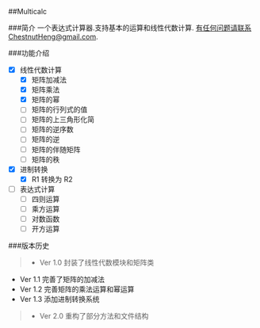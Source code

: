 ##Multicalc

###简介
一个表达式计算器.支持基本的运算和线性代数计算.
有任何问题请联系ChestnutHeng@gmail.com.

###功能介绍

- [x] 线性代数计算
  - [x] 矩阵加减法
  - [x] 矩阵乘法
  - [x] 矩阵的幂
  - [ ] 矩阵的行列式的值
  - [ ] 矩阵的上三角形化简
  - [ ] 矩阵的逆序数
  - [ ] 矩阵的逆
  - [ ] 矩阵的伴随矩阵
  - [ ] 矩阵的秩
- [x] 进制转换
  - [x] R1 转换为 R2
- [ ] 表达式计算
  - [ ] 四则运算
  - [ ] 乘方运算
  - [ ] 对数函数
  - [ ] 开方运算
  
###版本历史
> * Ver 1.0 封装了线性代数模块和矩阵类
* Ver 1.1 完善了矩阵的加减法
* Ver 1.2 完善矩阵的乘法运算和幂运算
* Ver 1.3 添加进制转换系统


> * Ver 2.0 重构了部分方法和文件结构



